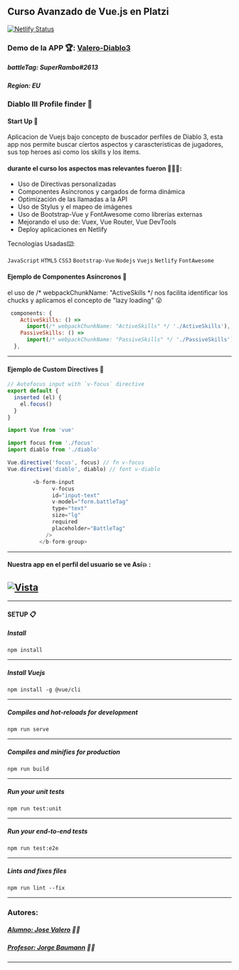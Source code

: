 ## Curso Avanzado de Vue.js en Platzi
[![Netlify Status](https://api.netlify.com/api/v1/badges/1ec064f9-7925-4c37-befc-6de92051ee91/deploy-status)](https://app.netlify.com/sites/valero-diablo3/deploys) 

### Demo de la APP 🏆: [Valero-Diablo3](http://valero-diablo3.netlify.app/#/ "Valero-Diablo3")
##### battleTag: SuperRambo#2613
##### Region: EU

### Diablo III Profile finder 👹

#### Start Up 🚀
Aplicacion de Vuejs bajo concepto de buscador perfiles de Diablo 3, esta app nos permite buscar ciertos aspectos y carascteristicas de jugadores, sus top heroes asi como los skills y los items.



#### durante el curso los aspectos mas relevantes fueron 🤯🤯🤯:

- Uso de Directivas personalizadas
- Componentes Asíncronos y cargados de forma dinámica
- Optimización de las llamadas a la API
- Uso de Stylus y el mapeo de imágenes
- Uso de Bootstrap-Vue y FontAwesome como librerías externas
- Mejorando el uso de: Vuex, Vue Router, Vue DevTools
- Deploy aplicaciones en Netlify


Tecnologías Usadas⌨️:

 `JavaScript`  `HTML5`  `CSS3`  `Bootstrap-Vue` `Nodejs` `Vuejs` `Netlify`  `FontAwesome`
 

#### Ejemplo de Componentes Asíncronos 🧩
el uso de /* webpackChunkName: "ActiveSkills */ nos facilita identificar los chucks y aplicamos el concepto de "lazy loading" 😮

```javascript
 components: {
    ActiveSkills: () =>
      import(/* webpackChunkName: "ActiveSkills" */ './ActiveSkills'),
    PassiveSkills: () =>
      import(/* webpackChunkName: "PassiveSkills" */ './PassiveSkills')
  },
```
---
#### Ejemplo de Custom Directives 🤯

```javascript
// Autofocus input with `v-focus` directive
export default {
  inserted (el) {
    el.focus()
  }
}
```
```javascript
import Vue from 'vue'

import focus from './focus'
import diablo from './diablo'

Vue.directive('focus', focus) // fn v-focus
Vue.directive('diablo', diablo) // font v-diablo
```

```javascript
        <b-form-input
              v-focus
              id="input-text"
              v-model="form.battleTag"
              type="text"
              size="lg"
              required
              placeholder="BattleTag"
            />
          </b-form-group>
```
---
#### Nuestra app en el perfil del usuario se ve Así💥 :

[![Vista](https://i.imgur.com/T7AwLIq.jpg "Vista")](http://https://i.imgur.com/T7AwLIq.jpg "Vista")
---

---
#### SETUP 📋

##### Install
    npm install
---
##### Install Vuejs
    npm install -g @vue/cli
---
##### Compiles and hot-reloads for development
    npm run serve
---
##### Compiles and minifies for production
    npm run build
---
##### Run your unit tests
    npm run test:unit
---
##### Run your end-to-end tests
    npm run test:e2e
---
##### Lints and fixes files
    npm run lint --fix
---

### Autores:

##### [Alumno: Jose Valero](https://www.linkedin.com/in/josemiguelvalero/ "Jose Valero") 👨‍🎓
##### [Profesor: Jorge Baumann](https://github.com/baumannzone "Jorge Baumann") 👨‍🏫
---
